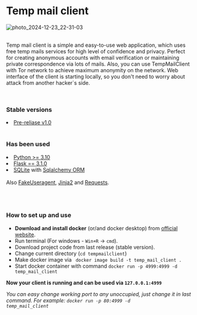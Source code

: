 <h1>Temp mail client</h1>

![photo_2024-12-23_22-31-03](https://github.com/user-attachments/assets/b81a79df-1dd9-46fa-ba24-95675c9b8b47)
<br><br>

Temp mail client is a simple and easy-to-use web application, 
which uses free temp mails services for high level of confidence and privacy. Perfect for creating anonymous 
accounts with email verification or maintaining private correspondence via lots of mails.
Also, you can use TempMailClient with Tor network to achieve maximum anonymity on the network.
Web interface of the client is starting locally, so you don't need to worry about attack from
another hacker`s side.


<br>
<h3>Stable versions</h3>
<li><a href="https://github.com/SamanuelAdmin/tempmailclient/releases/tag/v1.0">Pre-reliase v1.0</a></li>

<br>
<h3>Has been used</h3>
<li><a href="https://python.org">Python >= 3.10</a></li>
<li><a href="https://flask.palletsprojects.com/en/stable/">Flask == 3.1.0</a></li>
<li><a href="https://www.sqlite.org/">SQLite</a> with <a href="https://www.sqlalchemy.org/">Sqlalchemy ORM</a></li>
<br>
Also <a href="https://pypi.org/project/fake-useragent/">FakeUseragent</a>, <a href="https://pypi.org/project/Jinja2/">Jinja2</a> and <a href="https://pypi.org/project/requests/">Requests</a>.

<br><br>
<h3>How to set up and use</h3>

<ul>

<li><strong>Download and install docker</strong> (or/and docker desktop) from <a href="https://www.docker.com/">official website</a>.</li>
<li>Run terminal (For windows - <code>Win+R</code> -> <code>cmd</code>).</li>
<li>Download project code from last release (stable version).</li>
<li>Change current directory (<code>cd tempmailclient</code>)</li>
<li>Make docker image via <code> docker image build -t temp_mail_client . </code></li>
<li>Start docker container with command <code>docker run -p 4999:4999 -d temp_mail_client</code></li>

</ul>
<strong>Now your client is running and can be used via <code>127.0.0.1:4999</code></strong>


<i> You can easy change working port to any unoccupied, just change it in last command. For example: <code>docker run -p 80:4999 -d temp_mail_client</code></i>
